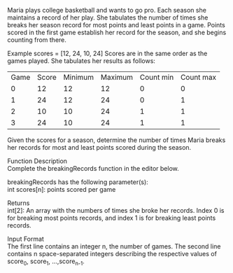 Maria plays college basketball and wants to go pro. Each season she maintains a record of her play. She tabulates the number of times she breaks her season record for most points and least points in a game. Points scored in the first game establish her record for the season, and she begins counting from there.

Example
scores = [12, 24, 10, 24]
Scores are in the same order as the games played. She tabulates her results as follows:

<table>
    <tr>
        <td>Game</td>
        <td>Score</td>
        <td>Minimum</td>
        <td>Maximum</td>
        <td>Count min</td>
        <td>Count max</td>
    </tr>
    <tr>
        <td>0</td>
        <td>12</td>
        <td>12</td>
        <td>12</td>
        <td>0</td>
        <td>0</td>
    </tr>
    <tr>
        <td>1</td>
        <td>24</td>
        <td>12</td>
        <td>24</td>
        <td>0</td>
        <td>1</td>
    </tr>
    <tr>
        <td>2</td>
        <td>10</td>
        <td>10</td>
        <td>24</td>
        <td>1</td>
        <td>1</td>
    </tr>
    <tr>
        <td>3</td>
        <td>24</td>
        <td>10</td>
        <td>24</td>
        <td>1</td>
        <td>1</td>
    </tr>
</table>

Given the scores for a season, determine the number of times Maria breaks her records for most and least points scored during the season.

Function Description<br>
Complete the breakingRecords function in the editor below.

breakingRecords has the following parameter(s):<br>
int scores[n]: points scored per game

Returns<br>
int[2]: An array with the numbers of times she broke her records. Index 0 is for breaking most points records, and index 1 is for breaking least points records.

Input Format<br>
The first line contains an integer n, the number of games.
The second line contains n space-separated integers describing the respective values of score<sub>0</sub>, score<sub>1</sub>, ...,score<sub>n-1</sub>.
